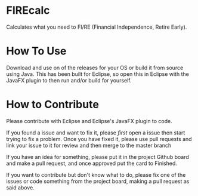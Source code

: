 # FIREcalc
Calculates what you need to FI/RE (Financial Independence, Retire Early). 

# How To Use
Download and use on of the releases for your OS or build it from source using Java. This has been built for Eclipse, so open this in Eclipse with the JavaFX plugin to then run and/or build for yourself.

# How to Contribute
Please contribute with Eclipse and Eclipse's JavaFX plugin to code.

If you found a issue and want to fix it, please *first* open a issue then start trying to fix a problem. Once you have fixed it, please use pull requests and link your issue to it for review and then merge to the master branch

If you have an idea for something, please put it in the project Github board and make a pull request, and once approved put the card to Finished.

If you want to contribute but don't know what to do, please fix one of the issues or code something from the project board, making a pull request as said above.
